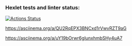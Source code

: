 ### Hexlet tests and linter status:
[![Actions Status](https://github.com/konserge/python-project-49/workflows/hexlet-check/badge.svg)](https://github.com/konserge/python-project-49/actions)

https://asciinema.org/a/QU2RqEPX3BNCxd1rVwvRZT9aG

https://asciinema.org/a/uY19bOrwr6glunxhmbSHy4uA7
